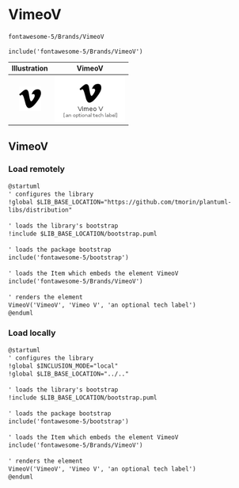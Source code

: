 # VimeoV


```text
fontawesome-5/Brands/VimeoV
```

```text
include('fontawesome-5/Brands/VimeoV')
```



| Illustration | VimeoV |
| :---: | :---: |
| ![illustration for Illustration](../../fontawesome-5/Brands/VimeoV.png) | ![illustration for VimeoV](../../fontawesome-5/Brands/VimeoV.Local.png) |




## VimeoV

### Load remotely
```plantuml
@startuml
' configures the library
!global $LIB_BASE_LOCATION="https://github.com/tmorin/plantuml-libs/distribution"

' loads the library's bootstrap
!include $LIB_BASE_LOCATION/bootstrap.puml

' loads the package bootstrap
include('fontawesome-5/bootstrap')

' loads the Item which embeds the element VimeoV
include('fontawesome-5/Brands/VimeoV')

' renders the element
VimeoV('VimeoV', 'Vimeo V', 'an optional tech label')
@enduml
```

### Load locally
```plantuml
@startuml
' configures the library
!global $INCLUSION_MODE="local"
!global $LIB_BASE_LOCATION="../.."

' loads the library's bootstrap
!include $LIB_BASE_LOCATION/bootstrap.puml

' loads the package bootstrap
include('fontawesome-5/bootstrap')

' loads the Item which embeds the element VimeoV
include('fontawesome-5/Brands/VimeoV')

' renders the element
VimeoV('VimeoV', 'Vimeo V', 'an optional tech label')
@enduml
```

